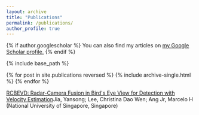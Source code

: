 ```yaml
---
layout: archive
title: "Publications"
permalink: /publications/
author_profile: true
---
```


{% if author.googlescholar %}
  You can also find my articles on <u><a href="{{author.googlescholar}}">my Google Scholar profile</a>.</u>
{% endif %}

{% include base_path %}

{% for post in site.publications reversed %}
  {% include archive-single.html %}
{% endfor %}


[RCBEVD: Radar-Camera Fusion in Bird's Eye View for Detection with Velocity Estimation](https://ias-18.org/wp-content/uploads/2023/05/0050_FI.pdf)Jia, Yansong; Lee, Christina Dao Wen; Ang Jr, Marcelo H (National University of Singapore, Singapore)
